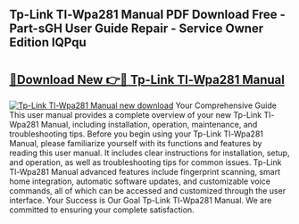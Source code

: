 ## Tp-Link Tl-Wpa281 Manual PDF Download Free - Part-sGH User Guide Repair - Service Owner Edition lQPqu

# <h2><a href="http://cf23754.oget.top/?id=Tp-Link+Tl-Wpa281+Manual">🔗Download New 👉🔴 Tp-Link Tl-Wpa281 Manual</a></h2>

[![Tp-Link Tl-Wpa281 Manual new download](https://i.imgur.com/5g1atiW.png)](http://cf23754.oget.top/?id=Tp-Link+Tl-Wpa281+Manual)
Your Comprehensive Guide This user manual provides a complete overview of your new Tp-Link Tl-Wpa281 Manual, including installation, operation, maintenance, and troubleshooting tips. Before you begin using your Tp-Link Tl-Wpa281 Manual, please familiarize yourself with its functions and features by reading this user manual. It includes clear instructions for installation, setup, and operation, as well as troubleshooting tips for common issues. Tp-Link Tl-Wpa281 Manual advanced features include fingerprint scanning, smart home integration, automatic software updates, and customizable voice commands, all of which can be accessed and customized through the user interface. Your Success is Our Goal Tp-Link Tl-Wpa281 Manual. We are committed to ensuring your complete satisfaction.
